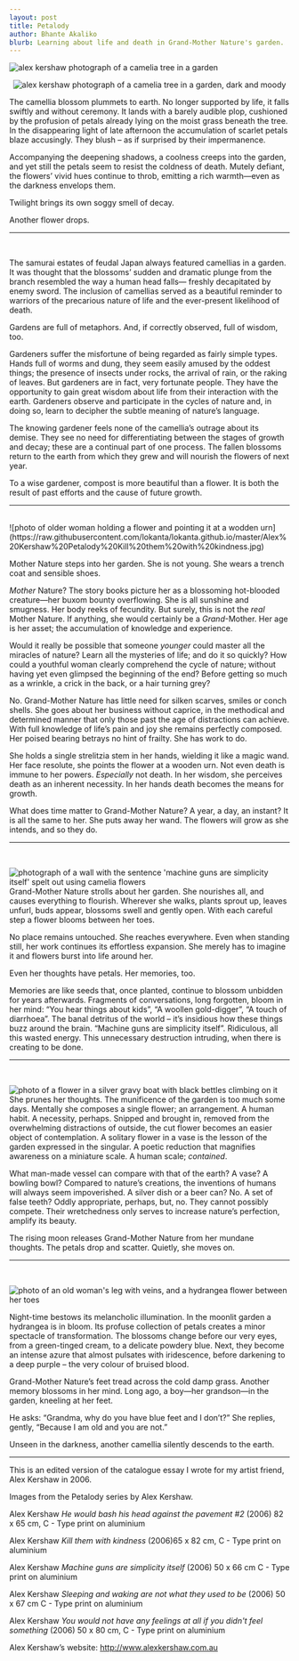 ```yaml
---
layout: post
title: Petalody
author: Bhante Akaliko
blurb: Learning about life and death in Grand-Mother Nature's garden.
---
```


![alex kershaw photograph of a camelia tree in a garden](https://raw.githubusercontent.com/lokanta/lokanta.github.io/master/Alex%20Kershaw%20Petalody%20He%20would%20bash%20his%20head%20against%20the%20pavement%20%232.jpg)
<br>

<p align="center">
<img src="https://raw.githubusercontent.com/lokanta/lokanta.github.io/master/Alex%20Kershaw%20Petalody%20He%20would%20bash%20his%20head%20against%20the%20pavement%20%232.jpg" alt="alex kershaw photograph of a camelia tree in a garden, dark and moody">
</p>


The camellia blossom plummets to earth. No longer supported by life, it falls swiftly and without ceremony. It lands with a barely audible plop, cushioned by the profusion of petals already lying on the moist grass beneath the tree. In the disappearing light of late afternoon the accumulation of scarlet petals blaze accusingly. They blush – as if surprised by their impermanence. 

 Accompanying the deepening shadows, a coolness creeps into the garden, and yet still the petals seem to resist the coldness of death. Mutely defiant, the flowers’ vivid hues continue to throb, emitting a rich warmth—even as the darkness envelops them. 


Twilight brings its own soggy smell of decay.


Another flower drops.

 
<hr>
<br> 
 
The samurai estates of feudal Japan always featured camellias in a garden. It was thought that the blossoms’ sudden and dramatic plunge from the branch resembled the way a human head falls— freshly decapitated by enemy sword. The inclusion of camellias served as a beautiful reminder to warriors of the precarious nature of life and the ever-present likelihood of death.

Gardens are full of metaphors. And, if correctly observed, full of wisdom, too.

Gardeners suffer the misfortune of being regarded as fairly simple types. Hands full of worms and dung, they seem easily amused by the oddest things; the presence of insects under rocks, the arrival of rain, or the raking of leaves. But gardeners are in fact, very fortunate people. They have the opportunity to gain great wisdom about life from their interaction with the earth. Gardeners observe and participate in the cycles of nature and, in doing so, learn to decipher the subtle meaning of nature’s language. 

The knowing gardener feels none of the camellia’s outrage about its demise. They see no need for differentiating between the stages of growth and decay; these are a continual part of one process. The fallen blossoms return to the earth from which they grew and will nourish the flowers of next year.
 
To a wise gardener, compost is more beautiful than a flower. It is both the result of past efforts and the cause of future growth.

<hr>
<br> 
![photo of older woman holding a flower and pointing it at a wodden urn](https://raw.githubusercontent.com/lokanta/lokanta.github.io/master/Alex%20Kershaw%20Petalody%20Kill%20them%20with%20kindness.jpg)
<br>

Mother Nature steps into her garden. She is not young. She wears a trench coat and sensible shoes. 

<i>Mother</i> Nature? The story books picture her as a blossoming hot-blooded creature—her buxom bounty overflowing. She is all sunshine and smugness. Her body reeks of fecundity. But surely, this is not the *real* Mother Nature. If anything, she would certainly be a *Grand*-Mother. Her age is her asset; the accumulation of knowledge and experience. 

Would it really be possible that someone *younger* could master all the miracles of nature? Learn all the mysteries of life; and do it so quickly? How could a youthful woman clearly comprehend the cycle of nature; without having yet even glimpsed the beginning of the end? Before getting so much as a wrinkle, a crick in the back, or a hair turning grey? 

No. Grand-Mother Nature has little need for silken scarves, smiles or conch shells. She goes about her business without caprice, in the methodical and determined manner that only those past the age of distractions can achieve. With full knowledge of life’s pain and joy she remains perfectly composed. Her poised bearing betrays no hint of frailty. She has work to do.

She holds a single strelitzia stem in her hands, wielding it like a magic wand. Her face resolute, she points the flower at a wooden urn. Not even death is immune to her powers. *Especially* not death. In her wisdom, she perceives death as an inherent necessity. In her hands death becomes the means for growth.

What does time matter to Grand-Mother Nature? A year, a day, an instant? It is all the same to her. She puts away her wand. The flowers will grow as she intends, and so they do.

<hr>
<br>

![photograph of a wall with the sentence 'machine guns are simplicity itself' spelt out using camelia flowers](https://raw.githubusercontent.com/lokanta/lokanta.github.io/master/Alex%20Kershaw%20Petalody%20%20Machine%20Guns%20are%20Simplicity%20Itself.jpg)
<br>
Grand-Mother Nature strolls about her garden. She nourishes all, and causes everything to flourish. Wherever she walks, plants sprout up, leaves unfurl, buds appear, blossoms swell and gently open. With each careful step a flower blooms between her toes. 

No place remains untouched. She reaches everywhere. Even when standing still, her work continues its effortless expansion. She merely has to imagine it and flowers burst into life around her.

Even her thoughts have petals. Her memories, too.

Memories are like seeds that, once planted, continue to blossom unbidden for years afterwards. Fragments of conversations, long forgotten, bloom in her mind: “You hear things about kids”, “A woollen gold-digger”, “A touch of diarrhoea”. The banal detritus of the world – it’s insidious how these things buzz around the brain. “Machine guns are simplicity itself”. Ridiculous, all this wasted energy. This unnecessary destruction intruding, when there is creating to be done. 

<hr>
<br>

![photo of a flower in a silver gravy boat with black bettles climbing on it](https://raw.githubusercontent.com/lokanta/lokanta.github.io/master/Alex%20Kershaw%20Petalody%20Sleeping%20and%20waking%20are%20not%20what%20they%20used%20to%20be.jpg)
<br>
She prunes her thoughts. The munificence of the garden is too much some days. Mentally she composes a single flower; an arrangement. A human habit. A necessity, perhaps. Snipped and brought in, removed from the overwhelming distractions of outside, the cut flower becomes an easier object of contemplation. A solitary flower in a vase is the lesson of the garden expressed in the singular. A poetic reduction that magnifies awareness on a miniature scale. A human scale; *contained*.

 What man-made vessel can compare with that of the earth? A vase? A bowling bowl? Compared to nature’s creations, the inventions of humans will always seem impoverished. A silver dish or a beer can? No. A set of false teeth? Oddly appropriate, perhaps, but, no. They cannot possibly compete. Their wretchedness only serves to increase nature’s perfection, amplify its beauty. 

The rising moon releases Grand-Mother Nature from her mundane thoughts. The petals drop and scatter. Quietly, she moves on.

<hr>
<br>

![photo of an old woman's leg with veins, and a hydrangea flower between her toes](https://raw.githubusercontent.com/lokanta/lokanta.github.io/master/Alex%20Kershaw%20Petalody%20You%20would%20not%20have%20any%20feelings%20at%20all%20if%20you%20didn't%20feel%20something.jpg)
<br>

Night-time bestows its melancholic illumination. In the moonlit garden a hydrangea is in bloom. Its profuse collection of petals creates a minor spectacle of transformation. The blossoms change before our very eyes, from a green-tinged cream, to a delicate powdery blue. Next, they become an intense azure that almost pulsates with iridescence, before darkening to a deep purple – the very colour of bruised blood.

Grand-Mother Nature’s feet tread across the cold damp grass. Another memory blossoms in her mind. Long ago, a boy—her grandson—in the garden, kneeling at her feet. 

He asks: “Grandma, why do you have blue feet and I don’t?” She replies, gently, “Because I am old and you are not.” 

Unseen in the darkness, another camellia silently descends to the earth.

 

<hr> 

This is an edited version of the catalogue essay I wrote for my artist friend, Alex Kershaw in 2006.

Images from the Petalody series by Alex Kershaw.

Alex Kershaw *He would bash his head against the pavement #2*
(2006) 82 x 65 cm, C - Type print on aluminium
 
Alex Kershaw *Kill them with kindness*
(2006)65 x 82 cm, C - Type print on aluminium

Alex Kershaw *Machine guns are simplicity itself*
(2006) 50 x 66 cm C - Type print on aluminium

Alex Kershaw *Sleeping and waking are not what they used to be*
(2006) 50 x 67 cm C - Type print on aluminium

Alex Kershaw *You would not have any feelings at all if you didn't feel something*
(2006) 50 x 80 cm, C - Type print on aluminium

Alex Kershaw’s website: http://www.alexkershaw.com.au
